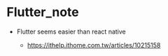 # Flutter_note

* Flutter seems easier than react native
  
  * https://ithelp.ithome.com.tw/articles/10215158
